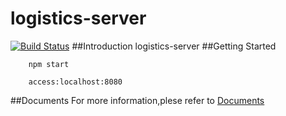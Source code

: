 logistics-server
================

[![Build Status](https://secure.travis-ci.org/alexanderkenndy/logistics-server.svg)](http://travis-ci.org/alexanderkenndy/logistics-server)
##Introduction
logistics-server
##Getting Started
```
	npm start
```
```
	access:localhost:8080
```
##Documents
For more information,plese refer to
[Documents](https://alexanderkenndy.github.io)
